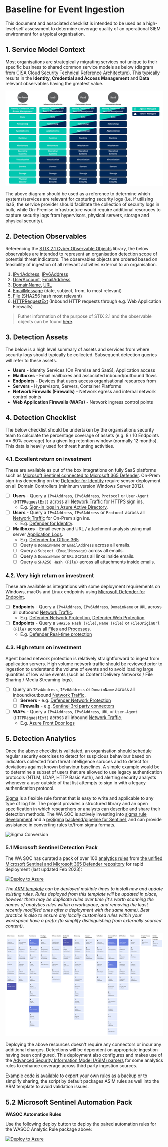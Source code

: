 # Baseline for Event Ingestion

This document and associated checklist is intended to be used as a high-level self assessment to determine coverage quality of an operational SIEM environment for a typical organisation.

## 1. Service Model Context

Most organisations are strategically migrating services not unique to their specific business to shared common service models as below (diagram from [CISA Cloud Security Technical Reference Architecture](https://www.cisa.gov/sites/default/files/publications/Cloud%20Security%20Technical%20Reference%20Architecture.pdf)). This typically results in the **Identity, Credential and Access Management** and **Data** relevant observables having the greatest value.

![Service Models](../images/servicemodels.png)

The above diagram should be used as a reference to determine which systems/services are relevant for capturing security logs (i.e. if utilising IaaS, the service provider should facilitate the collection of security logs in bulk, while On-Premise infrastructure would require additional resoruces to capture security logs from hypervisors, physical servers, storage and physical security).

## 2. Detection Observables

Referencing the [STIX 2.1 Cyber Observable Objects](https://stix2.readthedocs.io/en/latest/api/v21/stix2.v21.observables.html) library, the below observables are intended to represent an organisation detection scope of potential threat indicators. The observables objects are ordered based on feasibility of ingestion of all relevant activities external to an organisation.

1. [IPv4Address](https://stix2.readthedocs.io/en/latest/api/v21/stix2.v21.observables.html#stix2.v21.observables.IPv4Address), [IPv6Address](https://stix2.readthedocs.io/en/latest/api/v21/stix2.v21.observables.html#stix2.v21.observables.IPv6Address)
2. [UserAccount](https://stix2.readthedocs.io/en/latest/api/v21/stix2.v21.observables.html#stix2.v21.observables.UserAccount), [EmailAddress](https://stix2.readthedocs.io/en/latest/api/v21/stix2.v21.observables.html#stix2.v21.observables.EmailAddress)
3. [DomainName](https://stix2.readthedocs.io/en/latest/api/v21/stix2.v21.observables.html#stix2.v21.observables.DomainName), [URL](https://stix2.readthedocs.io/en/latest/api/v21/stix2.v21.observables.html#stix2.v21.observables.URL)
4. [EmailMessage](https://stix2.readthedocs.io/en/latest/api/v21/stix2.v21.observables.html#stix2.v21.observables.EmailMessage) (date, subject, from, to most relevant)
5. [File](https://stix2.readthedocs.io/en/latest/api/v21/stix2.v21.observables.html#stix2.v21.observables.File) (SHA256 hash most relevant)
6. [HTTPRequestExt](https://stix2.readthedocs.io/en/latest/api/v21/stix2.v21.observables.html#stix2.v21.observables.HTTPRequestExt) (Inbound HTTP requests through e.g. Web Application Firewalls)

> Futher information of the purpose of STIX 2.1 and the observable objects can be found [here](https://oasis-open.github.io/cti-documentation/stix/intro.html).

## 3. Detection Assets

The below is a high level summary of assets and services from where security logs should typically be collected. Subsequent detection queries will refer to these assets.

- **Users** - Identity Services (On Premise and SaaS), Application access
- **Mailboxes** - Email mailboxes and associated inbound/outbound flows
- **Endpoints** - Devices that users access organisational resources from
- **Servers** - Hypervisors, Servers, Container Platforms
- **Network Firewalls (Firewalls)** - Network egress and internal network control points
- **Web Application Firewalls (WAFs)** - Network ingress control points

## 4. Detection Checklist

The below checklist should be undertaken by the organisations security team to calculate the percentage coverage of assets (e.g. 8 / 10 Endpoints == 80% coverage) for a given log retention window (normally 12 months). This data is heavily used for threat hunting activities.

### 4.1. Excellent return on investment

These are available as out of the box integrations on fully SaaS platforms such as [Microsoft Sentinel connected to Microsoft 365 Defender](https://learn.microsoft.com/en-us/azure/sentinel/connect-microsoft-365-defender?tabs=MDE). On-Prem sign-ins depending on the [Defender for Identity](https://learn.microsoft.com/en-us/defender-for-identity/capacity-planning) require sensor deployment on all Domain Controllers (minimum version Windows Server 2012).

- [ ] **Users** - Query a `IPv4Address`, `IPv6Address`, `Protocol` or `User-Agent (HTTPRequestExt)` across all [Network Traffic](https://attack.mitre.org/datasources/DS0029/) for HTTPS sign ins.
  - E.g. [Sign-in logs in Azure Active Directory](https://learn.microsoft.com/en-us/azure/active-directory/reports-monitoring/concept-all-sign-ins).
- [ ] **Users** - Query a `IPv4Address`, `IPv6Address` or `Protocol` across all [Network Traffic](https://attack.mitre.org/datasources/DS0029/) for On-Prem sign ins.
  - E.g. [Defender for Identity](https://learn.microsoft.com/en-us/defender-for-identity/architecture).
- [ ] **Mailboxes** - Email events and URL / attachment analysis using mail server [Application Logs](https://attack.mitre.org/datasources/DS0015/).
  - E.g. [Defender for Office 365](https://learn.microsoft.com/en-us/microsoft-365/security/office-365-security/defender-for-office-365?view=o365-worldwide#microsoft-defender-for-office-365-plan-1-and-plan-2)
  - [ ] Query a `DomainName` or `EmailAddress` across all emails.
  - [ ] Query a `Subject (EmailMessage)` across all emails.
  - [ ] Query a `DomainName` or `URL` across all links inside emails.
  - [ ] Query a `SHA256 Hash (File)` across all attachments inside emails.

### 4.2. Very high return on investment

These are available as integrations with some deployment requirements on Windows, macOs and Linux endpoints using [Microsoft Defender for Endpoint](https://learn.microsoft.com/en-us/microsoft-365/security/defender-endpoint/microsoft-defender-endpoint?view=o365-worldwide).

- [ ] **Endpoints** - Query a `IPv4Address`, `IPv6Address`, `DomainName` or `URL` across all outbound [Network Traffic](https://attack.mitre.org/datasources/DS0029/).
  - E.g. [Defender Network Protection](https://learn.microsoft.com/en-us/microsoft-365/security/defender-endpoint/network-protection?view=o365-worldwide), [Defender Web Protection](https://learn.microsoft.com/en-us/microsoft-365/security/defender-endpoint/web-protection-overview?view=o365-worldwide)
- [ ] **Endpoints** - Query a `SHA256 Hash (File)`, `Name (File)` or `FileOriginUrl (File)` across all [Files](https://attack.mitre.org/datasources/DS0022/) and [Processes](https://attack.mitre.org/datasources/DS0009/).
  - E.g. [Defender Real-time protection](https://learn.microsoft.com/en-us/mem/intune/protect/antivirus-microsoft-defender-settings-windows#real-time-protection)

### 4.3. High return on investment

Agent based network protection is relatively straightforward to ingest from application servers. High volume network traffic should be reviewed prior to ingestion to understand the volume of events and to avoid loading large quantites of low value events (such as Content Delivery Networks / File Sharing / Media Streaming logs).

- [ ] Query an `IPv4Address`, `IPv6Address` or `DomainName` across all inbound/outbound [Network Traffic](https://attack.mitre.org/datasources/DS0029/).
  - [ ] **Servers** - e.g. [Defender Network Protection](https://learn.microsoft.com/en-us/microsoft-365/security/defender-endpoint/network-protection?view=o365-worldwide)
  - [ ] **Firewalls** - e.g. [Sentinel 3rd party connectors](https://github.com/Azure/Azure-Sentinel/tree/master/Solutions)
- [ ] **WAFs** - Query a `IPv4Address`, `IPv6Address`, `URL` or `User-Agent (HTTPRequestExt)` across all inbound [Network Traffic](https://attack.mitre.org/datasources/DS0029/).
  - E.g. [Azure Front Door logs](https://learn.microsoft.com/en-us/azure/frontdoor/standard-premium/how-to-logs)

## 5. Detection Analytics

Once the above checklist is validated, an organisation should schedule regular security exercises to detect for suspicious behaviour based on indicators collected from threat intelligence soruces and to detect for deviations against known behaviour baselines. A simple example would be to determine a subset of users that are allowed to use legacy authentication protocols (NTLM, LDAP, HTTP Basic Auth), and alerting security analysts whenever a user outside of that list attempts to sign in with a legacy authentication protocol.

[Sigma](https://github.com/SigmaHQ/sigma) is a flexible rule format that is easy to write and applicable to any type of log file. The project provides a structured library and an open specification in which researchers or analysts can describe and share their detection methods. The WA SOC is actively investing into [sigma rule development](https://github.com/SigmaHQ/sigma/wiki/Rule-Creation-Guide) and a [pySigma](https://github.com/SigmaHQ/pySigma) [backend/pipeline for Sentinel](https://github.com/wagov/python-squ/blob/main/sigma/pipelines/azure/azure.py), and can provide assistance in converting rules to/from sigma formats.

![Sigma Conversion](https://github.com/SigmaHQ/pySigma/raw/main/docs/images/pipelines.png)

### 5.1 Microsoft Sentinel Detection Pack

The WA SOC has curated a pack of over 100 [analytics rules](https://learn.microsoft.com/en-us/azure/sentinel/detect-threats-built-in) from [the unified Microsoft Sentinel and Microsoft 365 Defender repository](https://github.com/Azure/Azure-Sentinel) for rapid deployment (last updated Feb 2023):

[![Deploy to Azure](https://aka.ms/deploytoazurebutton)](https://portal.azure.com/#create/Microsoft.Template/uri/https%3A%2F%2Fwagov.github.io%2Fwasocshared%2Fonboarding%2Fwasoc-sentinel-rules-deployment.json)

*The [ARM template](https://wagov.github.io/wasocshared/onboarding/wasoc-sentinel-rules-deployment.json) can be deployed multiple times to install new and update existing rules. Rules deployed from this template will be updated in place, however there may be duplicate rules over time (it's worth scanning the names of analytics rules within a workspace, and removing the least recently modified ones after a deployment with the same name). Best practice is also to ensure any locally customised rules within your workspace have a prefix (to simplify distinguishing from externally sourced content).*

![Mitre Mapping](../images/wasoc-analytics-mitre.png)

Deploying the above resources doesn't require any connectors or incur any additional charges. Detections will be dependent on appropriate ingestion having been configured. This deployment also configures and makes use of the [Advanced Security Information Model (ASIM) parsers](https://learn.microsoft.com/EN-US/AZURE/sentinel/normalization-parsers-overview) for some analytics rules to enhance coverage across third party ingestion sources.

Example [code is available](https://github.com/wagov/python-squ/blob/main/examples/export-analyticsrules.py) to export your own rules as a backup or to simplify sharing, the script by default packages ASIM rules as well into the ARM template to avoid validation issues.

## 5.2 Microsoft Sentinel Automation Pack

**WASOC Automation Rules**

Use the following deploy button to deploy the paired automation rules for the WASOC Analytic Rule package above:

[![Deploy to Azure](https://aka.ms/deploytoazurebutton)](https://portal.azure.com/#create/Microsoft.Template/uri/https%3A%2F%2Fraw.githubusercontent.com%2Fwagov%2FWASOCAutomationPlaybook%2Fmain%2FCollatedDeployment.json)